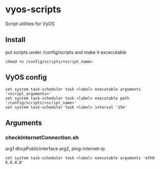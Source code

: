 # vyos-scripts
Script utilities for VyOS

## Install
put scripts under /config/scripts and make it excecutable
```
chmod +x /config/scripts/<script_name>
```

## VyOS config
```
set system task-scheduler task <label> executable arguments '<script_arguments>'
set system task-scheduler task <label> executable path '/config/scripts/<script_name>'
set system task-scheduler task <label> interval '15m'
```

## Arguments
### checkInternetConnection.sh
arg1 dhcpPublicInterface arg2, ping-internet-ip
```
set system task-scheduler task <label> executable arguments 'eth0 8.8.8.8'
```
